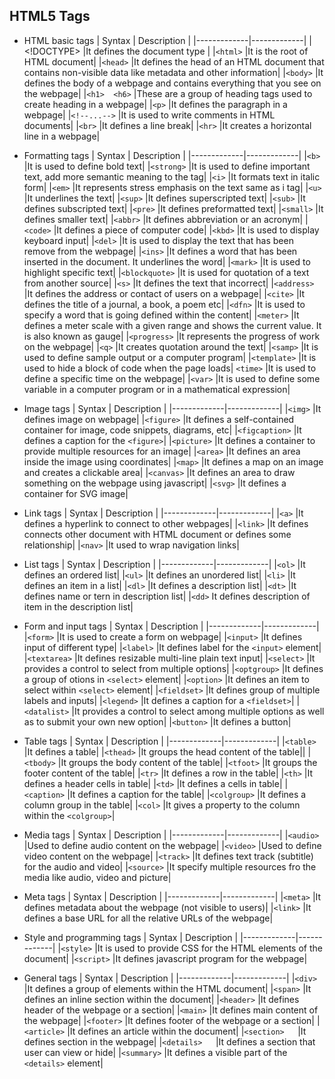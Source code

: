 ## HTML5 Tags
* HTML basic tags
  | Syntax      | Description |
  |-------------|-------------|
  | <!DOCTYPE>	|It defines the document type |
  |`<html>`	      |It is the root of HTML document|
  |`<head>`	      |It defines the head of an HTML document that contains non-visible data like metadata and other information|
  |`<body>`	      |It defines the body of a webpage and contains everything that you see on the webpage|
  |`<h1>  <h6>`	|These are a group of heading tags used to create heading in a webpage|
  |`<p>`	        |It defines the paragraph in a webpage|
  |`<!--...-->`	  |It is used to write comments in HTML documents|
  |`<br>`	        |It defines a line break|
  |`<hr>`	        |It creates a horizontal line in a webpage|

* Formatting tags
  | Syntax      | Description |
  |-------------|-------------|
  |`<b>`	|It is used to define bold text|
  |`<strong>`	|It is used to define important text, add more semantic meaning to the tag|
  |`<i>`	|It formats text in italic form|
  |`<em>`	|It represents stress emphasis on the text same as i tag|
  |`<u>`	|It underlines the text|
  |`<sup>`	|It defines superscripted text|
  |`<sub>`	|It defines subscripted text|
  |`<pre>`	|It defines preformatted text|
  |`<small>`	|It defines smaller text|
  |`<abbr>`	|It defines abbreviation or an acronym|
  |`<code>`	|It defines a piece of computer code|
  |`<kbd>`	|It is used to display keyboard input|
  |`<del>`	|It is used to display the text that has been remove from the webpage|
  |`<ins>`	|It defines a word that has been inserted in the document. It underlines the word|
  |`<mark>`	|It is used to highlight specific text|
  |`<blockquote>`	|It is used for quotation of a text from another source|
  |`<s>`	|It defines the text that incorrect|
  |`<address>`	|It defines the address or contact of users on a webpage|
  |`<cite>`	|It defines the title of a journal, a book, a poem etc|
  |`<dfn>`	|It is used to specify a word that is going defined within the content|
  |`<meter>`	|It defines a meter scale with a given range and shows the current value. It is also known as gauge|
  |`<progress>`	|It represents the progress of work on the webpage|
  |`<q>`	|It creates quotation around the text|
  |`<samp>`	|It is used to define sample output or a computer program|
  |`<template>`	|It is used to hide a block of code when the page loads|
  `<time>`	|It is used to define a specific time on the webpage|
  |`<var>`	|It is used to define some variable in a computer program or in a mathematical expression|

* Image tags
  | Syntax      | Description |
  |-------------|-------------|
  |`<img>`	|It defines image on webpage|
  |`<figure>`	|It defines a self-contained container for image, code snippets, diagrams, etc|
  |`<figcaption>`	|It defines a caption for the `<figure>`|
  |`<picture>`	|It defines a container to provide multiple resources for an image|
  |`<area>`	|It defines an area inside the image using coordinates|
  |`<map>`	|It defines a map on an image and creates a clickable area|
  |`<canvas>`	|It defines an area to draw something on the webpage using javascript|
  |`<svg>`	|It defines a container for SVG image|

* Link tags
  | Syntax      | Description |
  |-------------|-------------|
  |`<a>`	|It defines a hyperlink to connect to other webpages|
  |`<link>`	|It defines connects other document with HTML document or defines some relationship|
  |`<nav>`	|It used to wrap navigation links|

* List tags
  | Syntax      | Description |
  |-------------|-------------|
  |`<ol>`	|It defines an ordered list|
  |`<ul>`	|It defines an unordered list|
  |`<li>`	|It defines an item in a list|
  |`<dl>`	|It defines a description list|
  |`<dt>`	|It defines name or tern in description list|
  |`<dd>`	It defines description of item in the description list|

* Form and input tags
  | Syntax      | Description |
  |-------------|-------------|
  |`<form>`	|It is used to create a form on webpage|
  |`<input>`	|It defines input of different type|
  |`<label>`	|It defines label for the `<input>` element|
  |`<textarea>`	|It defines resizable multi-line plain text input|
  |`<select>`	|It provides a control to select from multiple options|
  |`<optgroup>`	|It defines a group of otions in `<select>` element|
  |`<option>`	|It defines an item to select within `<select>` element|
  |`<fieldset>`	|It defines group of multiple labels and inputs|
  |`<legend>`	|It defines a caption for a `<fieldset>`|
  |`<datalist>`	|It provides a control to select among multiple options as well as to submit your own new option|
  |`<button>`	|It defines a button|

* Table tags
  | Syntax      | Description |
  |-------------|-------------|
  |`<table>`	|It defines a table|
  |`<thead>`	|It groups the head content of the table||
  |`<tbody>`	|It groups the body content of the table|
  |`<tfoot>`	|It groups the footer content of the table|
  |`<tr>`	|It defines a row in the table|
  |`<th>`	|It defines a header cells in table|
  |`<td>`	|It defines a cells in table|
  |`<caption>`	|It defines a caption for the table|
  |`<colgroup>`	|It defines a column group in the table|
  |`<col>`	|It gives a property to the column within the `<colgroup>`|

* Media tags
  | Syntax      | Description |
  |-------------|-------------|
  |`<audio>`	|Used to define audio content on the webpage|
  |`<video>`	|Used to define video content on the webpage|
  |`<track>`	|It defines text track (subtitle) for the audio and video|
  |`<source>`	|It specify multiple resources fro the media like audio, video and picture|

* Meta tags
  | Syntax      | Description |
  |-------------|-------------|
  |`<meta>`	|It defines metadata about the webpage (not visible to users)|
  |`<link>`	|It defines a base URL for all the relative URLs of the webpage|

* Style and programming tags
  | Syntax      | Description |
  |-------------|-------------|
  |`<style>`	|It is used to provide CSS for the HTML elements of the document|
  |`<script>`	|It defines javascript program for the webpage|

* General tags
  | Syntax      | Description |
  |-------------|-------------|
  |`<div>`	|It defines a group of elements within the HTML document|
  |`<span>`	|It defines an inline section within the document|
  |`<header>`	|It defines header of the webpage or a section|
  |`<main>`	|It defines main content of the webpage|
  |`<footer>`	|It defines footer of the webpage or a section|
  |`<article>`	|It defines an article within the document|
  |`<section>	`|It defines section in the webpage|
  |`<details>	`|It defines a section that user can view or hide|
  |`<summary>`	|It defines a visible part of the `<details>` element|
